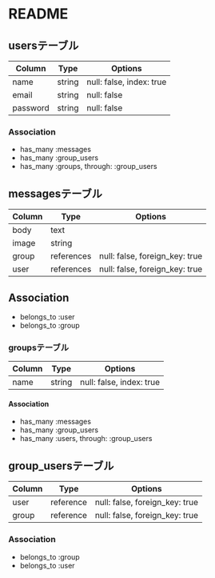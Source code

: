 # README

## usersテーブル

|Column|Type|Options|
|------|----|-------|
|name|string|null: false, index: true|
|email|string|null: false|
|password|string|null: false|

### Association
- has_many :messages
- has_many :group_users
- has_many :groups, through: :group_users



## messagesテーブル

|Column|Type|Options|
|------|----|-------|
|body|text|
|image|string|
|group|references|null: false, foreign_key: true|
|user|references|null: false, foreign_key: true|

## Association
- belongs_to :user
- belongs_to :group



### groupsテーブル

|Column|Type|Options|
|------|----|-------|
|name|string|null: false, index: true|


#### Association
- has_many :messages
- has_many :group_users
- has_many :users, through: :group_users



## group_usersテーブル

|Column|Type|Options|
|------|----|-------|
|user|reference|null: false, foreign_key: true|
|group|reference|null: false, foreign_key: true|

### Association
- belongs_to :group
- belongs_to :user